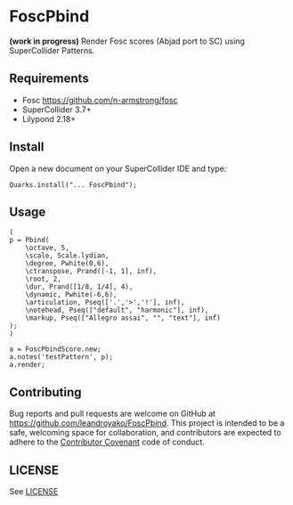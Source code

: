 # FoscPbind

**(work in progress)** Render Fosc scores (Abjad port to SC) using SuperCollider Patterns.

## Requirements
* Fosc https://github.com/n-armstrong/fosc
* SuperCollider 3.7+
* Lilypond 2.18+

## Install

Open a new document on your SuperCollider IDE and type:

```supercollider
Quarks.install("... FoscPbind");
```

## Usage

```supercollider
(
p = Pbind(
	\octave, 5,
	\scale, Scale.lydian,
	\degree, Pwhite(0,6),
	\ctranspose, Prand([-1, 1], inf),
	\root, 2,
	\dur, Prand([1/8, 1/4], 4),
	\dynamic, Pwhite(-6,6),
	\articulation, Pseq(['.','>','!'], inf),
	\notehead, Pseq(["default", "harmonic"], inf),
	\markup, Pseq(["Allegro assai", "", "text"], inf)
);
)

a = FoscPbindScore.new;
a.notes('testPattern', p);
a.render;

```

## Contributing

Bug reports and pull requests are welcome on GitHub at
https://github.com/leandroyako/FoscPbind. This project is intended to be a safe,
welcoming space for collaboration, and contributors are expected to adhere to
the [Contributor Covenant](http://contributor-covenant.org) code of conduct.

## LICENSE

See [LICENSE](LICENSE)

